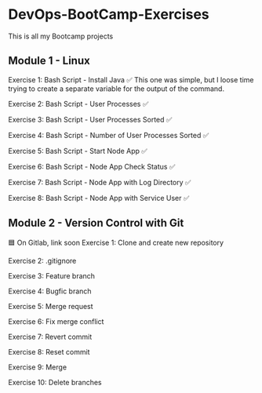 # DevOps-BootCamp-Exercises
This is all my Bootcamp projects

## Module 1 - Linux

Exercise 1: Bash Script - Install Java
✅ This one was simple, but I loose time trying to create a separate variable for the output of the command.

Exercise 2: Bash Script - User Processes
✅ 

Exercise 3: Bash Script - User Processes Sorted
✅ 

Exercise 4: Bash Script - Number of User Processes Sorted
✅ 

Exercise 5: Bash Script - Start Node App
✅ 

Exercise 6: Bash Script - Node App Check Status
✅ 

Exercise 7: Bash Script - Node App with Log Directory
✅

Exercise 8: Bash Script - Node App with Service User
✅

## Module 2 - Version Control with Git
🟦 On Gitlab, link soon
Exercise 1: Clone and create new repository

Exercise 2: .gitignore

Exercise 3: Feature branch

Exercise 4: Bugfic branch

Exercise 5: Merge request

Exercise 6: Fix merge conflict

Exercise 7: Revert commit

Exercise 8: Reset commit

Exercise 9: Merge

Exercise 10: Delete branches
